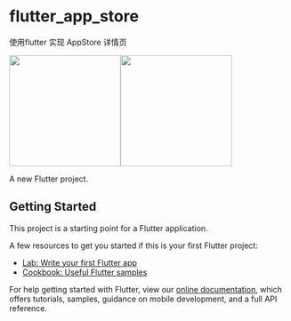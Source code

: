# flutter_app_store
使用flutter 实现 AppStore 详情页

<img src="https://tva1.sinaimg.cn/large/e6c9d24ely1h1gbrt6w3qj20u01sxgta.jpg" width=200 /><img src="https://tva1.sinaimg.cn/large/e6c9d24ely1h1gbrekvn0j20u01sxgsc.jpg" width=200 />

A new Flutter project.

## Getting Started

This project is a starting point for a Flutter application.

A few resources to get you started if this is your first Flutter project:

- [Lab: Write your first Flutter app](https://flutter.dev/docs/get-started/codelab)
- [Cookbook: Useful Flutter samples](https://flutter.dev/docs/cookbook)

For help getting started with Flutter, view our
[online documentation](https://flutter.dev/docs), which offers tutorials,
samples, guidance on mobile development, and a full API reference.
